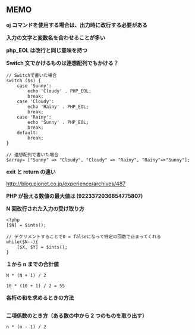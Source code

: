 ## MEMO

**oj コマンドを使用する場合は、出力時に改行する必要がある**

**入力の文字と変数名を合わせることが多い**

**php_EOL は改行と同じ意味を持つ**

**Switch 文でかけるものは連想配列でもかける？**

```:php
// Switchで書いた場合
switch ($s) {
    case 'Sunny':
        echo 'Cloudy' . PHP_EOL;
        break;
    case 'Cloudy':
        echo 'Rainy' . PHP_EOL;
        break;
    case 'Rainy':
        echo 'Sunny' . PHP_EOL;
        break;
    default:
        break;
}

// 連想配列で書いた場合
$array= ["Sunny" => "Cloudy", "Cloudy" => "Rainy", "Rainy"=>"Sunny"];
```

**exit と return の違い**

http://blog.pionet.co.jp/experience/archives/487

**PHP が扱える数値の最大値は (9223372036854775807)**

**N 回改行された入力の受け取り方**

```:php
<?php
[$N] = $ints();

// デクリメントすることで0 = falseになって特定の回数で止まってくれる
while($N--){
    [$X, $Y] = $ints();
}
```

**１から n までの合計値**

```
N * (N + 1) / 2

10 * (10 + 1) / 2 = 55
```

**各桁の和を求めるときの方法**

```php

```

**二項係数のとき方（ある数の中から 2 つのものを取り出す）**

```
n * (n - 1) / 2
```
